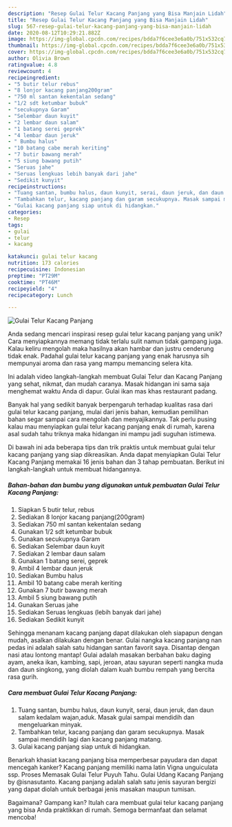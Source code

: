 ```yaml
---
description: "Resep Gulai Telur Kacang Panjang yang Bisa Manjain Lidah"
title: "Resep Gulai Telur Kacang Panjang yang Bisa Manjain Lidah"
slug: 567-resep-gulai-telur-kacang-panjang-yang-bisa-manjain-lidah
date: 2020-08-12T10:29:21.882Z
image: https://img-global.cpcdn.com/recipes/bdda7f6cee3e6a0b/751x532cq70/gulai-telur-kacang-panjang-foto-resep-utama.jpg
thumbnail: https://img-global.cpcdn.com/recipes/bdda7f6cee3e6a0b/751x532cq70/gulai-telur-kacang-panjang-foto-resep-utama.jpg
cover: https://img-global.cpcdn.com/recipes/bdda7f6cee3e6a0b/751x532cq70/gulai-telur-kacang-panjang-foto-resep-utama.jpg
author: Olivia Brown
ratingvalue: 4.8
reviewcount: 4
recipeingredient:
- "5 butir telur rebus"
- "8 lonjor kacang panjang200gram"
- "750 ml santan kekentalan sedang"
- "1/2 sdt ketumbar bubuk"
- "secukupnya Garam"
- "Selembar daun kuyit"
- "2 lembar daun salam"
- "1 batang serei geprek"
- "4 lembar daun jeruk"
- " Bumbu halus"
- "10 batang cabe merah keriting"
- "7 butir bawang merah"
- "5 siung bawang putih"
- "Seruas jahe"
- "Seruas lengkuas lebih banyak dari jahe"
- "Sedikit kunyit"
recipeinstructions:
- "Tuang santan, bumbu halus, daun kunyit, serai, daun jeruk, dan daun salam kedalam wajan,aduk. Masak gulai sampai mendidih dan mengeluarkan minyak."
- "Tambahkan telur, kacang panjang dan garam secukupnya. Masak sampai mendidih lagi dan kacang panjang matang."
- "Gulai kacang panjang siap untuk di hidangkan."
categories:
- Resep
tags:
- gulai
- telur
- kacang

katakunci: gulai telur kacang 
nutrition: 173 calories
recipecuisine: Indonesian
preptime: "PT29M"
cooktime: "PT46M"
recipeyield: "4"
recipecategory: Lunch

---
```



![Gulai Telur Kacang Panjang](https://img-global.cpcdn.com/recipes/bdda7f6cee3e6a0b/751x532cq70/gulai-telur-kacang-panjang-foto-resep-utama.jpg)

Anda sedang mencari inspirasi resep gulai telur kacang panjang yang unik? Cara menyiapkannya memang tidak terlalu sulit namun tidak gampang juga. Kalau keliru mengolah maka hasilnya akan hambar dan justru cenderung tidak enak. Padahal gulai telur kacang panjang yang enak harusnya sih mempunyai aroma dan rasa yang mampu memancing selera kita.

Ini adalah video langkah-langkah membuat Gulai Telur dan Kacang Panjang yang sehat, nikmat, dan mudah caranya. Masak hidangan ini sama saja menghemat waktu Anda di dapur. Gulai ikan mas khas restaurant padang.

Banyak hal yang sedikit banyak berpengaruh terhadap kualitas rasa dari gulai telur kacang panjang, mulai dari jenis bahan, kemudian pemilihan bahan segar sampai cara mengolah dan menyajikannya. Tak perlu pusing kalau mau menyiapkan gulai telur kacang panjang enak di rumah, karena asal sudah tahu triknya maka hidangan ini mampu jadi suguhan istimewa.


Di bawah ini ada beberapa tips dan trik praktis untuk membuat gulai telur kacang panjang yang siap dikreasikan. Anda dapat menyiapkan Gulai Telur Kacang Panjang memakai 16 jenis bahan dan 3 tahap pembuatan. Berikut ini langkah-langkah untuk membuat hidangannya.

<!--inarticleads1-->

##### Bahan-bahan dan bumbu yang digunakan untuk pembuatan Gulai Telur Kacang Panjang:

1. Siapkan 5 butir telur, rebus
1. Sediakan 8 lonjor kacang panjang(200gram)
1. Sediakan 750 ml santan kekentalan sedang
1. Gunakan 1/2 sdt ketumbar bubuk
1. Gunakan secukupnya Garam
1. Sediakan Selembar daun kuyit
1. Sediakan 2 lembar daun salam
1. Gunakan 1 batang serei, geprek
1. Ambil 4 lembar daun jeruk
1. Sediakan  Bumbu halus
1. Ambil 10 batang cabe merah keriting
1. Gunakan 7 butir bawang merah
1. Ambil 5 siung bawang putih
1. Gunakan Seruas jahe
1. Sediakan Seruas lengkuas (lebih banyak dari jahe)
1. Sediakan Sedikit kunyit


Sehingga menanam kacang panjang dapat dilakukan oleh siapapun dengan mudah, asalkan dilakukan dengan benar. Gulai nangka kacang panjang nan pedas ini adalah salah satu hidangan santan favorit saya. Disantap dengan nasi atau lontong mantap! Gulai adalah masakan berbahan baku daging ayam, aneka ikan, kambing, sapi, jeroan, atau sayuran seperti nangka muda dan daun singkong, yang diolah dalam kuah bumbu rempah yang bercita rasa gurih. 

<!--inarticleads2-->

##### Cara membuat Gulai Telur Kacang Panjang:

1. Tuang santan, bumbu halus, daun kunyit, serai, daun jeruk, dan daun salam kedalam wajan,aduk. Masak gulai sampai mendidih dan mengeluarkan minyak.
1. Tambahkan telur, kacang panjang dan garam secukupnya. Masak sampai mendidih lagi dan kacang panjang matang.
1. Gulai kacang panjang siap untuk di hidangkan.


Benarkah khasiat kacang panjang bisa memperbesar payudara dan dapat mencegah kanker? Kacang panjang memiliki nama latin Vigna unguiculata ssp. Proses Memasak Gulai Telur Puyuh Tahu. Gulai Udang Kacang Panjang by @isnasutanto. Kacang panjang adalah salah satu jenis sayuran bergizi yang dapat diolah untuk berbagai jenis masakan maupun tumisan. 

Bagaimana? Gampang kan? Itulah cara membuat gulai telur kacang panjang yang bisa Anda praktikkan di rumah. Semoga bermanfaat dan selamat mencoba!
